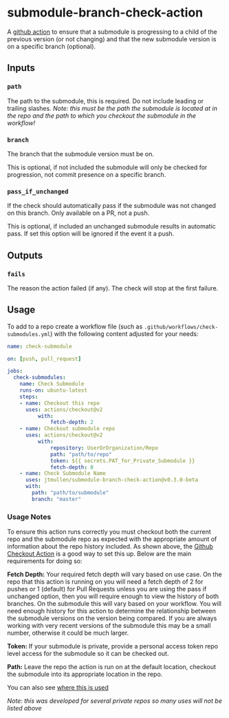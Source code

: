# submodule-branch-check-action
A [github action](https://help.github.com/en/actions) to ensure that a submodule is progressing to a child of the previous version (or not changing) and that the new submodule version is on a specific branch (optional). 


## Inputs
### `path`
The path to the submodule, this is required. Do not include leading or trailing slashes. 
*Note: this must be the path the submodule is located at in the repo and the path to which you checkout the submodule in the workflow!*

### `branch`
The branch that the submodule version must be on. 

This is optional, if not included the submodule will only be checked for progression, not commit presence on a specific branch. 

### `pass_if_unchanged`
If the check should automatically pass if the submodule was not changed on this branch. Only available on a PR, not a push. 

This is optional, if included an unchanged submodule results in automatic pass. If set this option will be ignored if the event it a push. 

## Outputs
### `fails`
The reason the action failed (if any). The check will stop at the first failure. 

## Usage
To add to a repo create a workflow file (such as `.github/workflows/check-submodules.yml`) with the following content adjusted for your needs:

```yml
name: check-submodule

on: [push, pull_request]

jobs:
  check-submodules:
    name: Check Submodule
    runs-on: ubuntu-latest
    steps:
    - name: Checkout this repo
      uses: actions/checkout@v2
          with:
              fetch-depth: 2
    - name: Checkout submodule repo
      uses: actions/checkout@v2
          with:
              repository: UserOrOrganization/Repo
              path: "path/to/repo"
              token: ${{ secrets.PAT_for_Private_Submodule }}
              fetch-depth: 0
    - name: Check Submodule Name
      uses: jtmullen/submodule-branch-check-action@v0.3.0-beta
      with:
        path: "path/to/submodule"
        branch: "master"
```

### Usage Notes
To ensure this action runs correctly you must checkout both the current repo and the submodule repo as expected with the appropriate amount of information about the repo history included. As shown above, the [Github Checkout Action](https://github.com/actions/checkout/) is a good way to set this up. Below are the main requirements for doing so:

**Fetch Depth:** Your required fetch depth will vary based on use case. On the repo that this action is running on you will need a fetch depth of 2 for pushes or 1 (default) for Pull Requests unless you are using the pass if unchanged option, then you will require enough to view the history of both branches. On the submodule this will vary based on your workflow. You will need enough history for this action to determine the relationship between the submodule versions on the version being compared. If you are always working with very recent versions of the submodule this may be a small number, otherwise it could be much larger. 

**Token:** If your submodule is private, provide a personal access token repo level access for the submodule so it can be checked out. 

**Path:** Leave the repo the action is run on at the default location, checkout the submodule into its appropriate location in the repo. 

You can also see [where this is used](https://github.com/search?l=YAML&q=submodule-branch-check-action&type=Code)

*Note: this was developed for several private repos so many uses will not be listed above*
